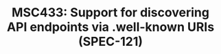 ---
title: "MSC433: Support for discovering API endpoints via .well-known URIs (SPEC-121)"
created_at: "2015-03-08"
description:
category: service
keywords: merged, discovery
client_stats:
server_stats:
  synapse:
    all:
      12: y
sdk_stats:
services_stats:
footnotes:
notes:
links:
 - title: "PR for MSC433"
   link: "https://github.com/matrix-org/matrix-doc/issues/433"
---